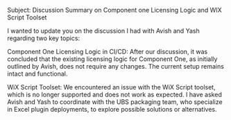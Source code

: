 Subject: Discussion Summary on Component one Licensing Logic and WIX Script Toolset

I wanted to update you on the discussion I had with Avish and Yash regarding two key topics:

Component One Licensing Logic in CI/CD: After our discussion, it was concluded that the existing licensing logic for Component One, as initially outlined by Avish, does not require any changes. The current setup remains intact and functional.

WiX Script Toolset: We encountered an issue with the WiX Script toolset, which is no longer supported and does not work as expected. I have asked Avish and Yash to coordinate with the UBS packaging team, who specialize in Excel plugin deployments, to explore possible solutions or alternatives.
